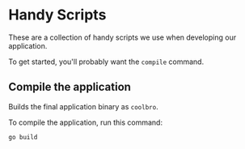 # Handy Scripts

<r help>

These are a collection of handy scripts we use when developing our application.

To get started, you'll probably want the `compile` command.

</r>

## Compile the application <r section="compile" />

<r help>

Builds the final application binary as `coolbro`.

</r>

<r spinner="Compiling application...">To compile the application, run this command:</r>

``` bash
go build
```
